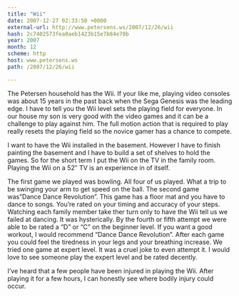 ```yaml
---
title: "Wii"
date: 2007-12-27 02:33:50 +0000
external-url: http://www.petersens.ws/2007/12/26/wii
hash: 2c7402573fea0aeb1423b15e7b84e70b
year: 2007
month: 12
scheme: http
host: www.petersens.ws
path: /2007/12/26/wii

---
```


The Petersen household has the Wii.  If your like me, playing video consoles was about 15 years in the past back when the Sega Genesis was the leading edge.  I have to tell you the Wii level sets the playing field for everyone.  In our house my son is very good with the video games and it can be a challenge to play against him.  The full motion action that is required to play really resets the playing field so the novice gamer has a chance to compete.

I want to have the Wii installed in the basement.  However I have to finish painting the basement and I have to build a set of shelves to hold the games.  So for the short term  I put the Wii on the TV in the family room.  Playing the Wii on a 52″ TV is an experience in of itself.

The first game we played was bowling.  All four of us played.  What a trip to be swinging your arm to get speed on the ball.   The second game was”Dance Dance Revolution”.  This game has a floor mat and you have to dance to songs.  You’re rated on your timing and accuracy of your steps. Watching each family member take ther turn only to have the Wii tell us we failed at dancing.  It was hysterically.  By the fourth or fifth attempt we were able to be rated a “D” or “C” on the beginner level.  If you want a good workout, I would recommend “Dance Dance Revolution”.  After each game you could feel the tiredness in your legs and your breathing increase.  We tried one game at expert level.  It was a cruel joke to even attempt it.   I would love to see someone play the expert level and be rated decently.

I’ve heard that a few people have been injured in playing the Wii.  After playing it for a few hours, I can honestly see where bodily injury could occur.

